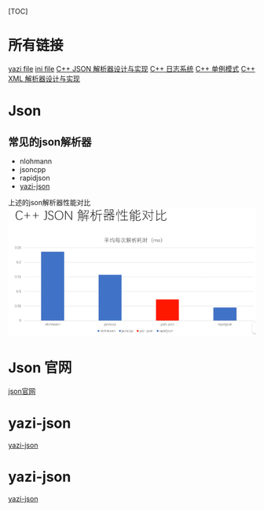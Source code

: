 [TOC]

# 所有链接
[yazi file](https://hkrb7870j3.feishu.cn/docx/doxcn4Qjv9EXC24N8817CyEQwwh)
[ini file](https://hkrb7870j3.feishu.cn/docx/doxcnOZZ8D98tFqvhVjkotaxSgd)
[C++ JSON 解析器设计与实现](https://hkrb7870j3.feishu.cn/docx/doxcnydT1EFccxOQzD7TwVyFZYg)
[C++ 日志系统](https://hkrb7870j3.feishu.cn/docx/doxcneWdfcpeluG6JyuerarCzsg)
[C++ 单例模式](https://hkrb7870j3.feishu.cn/docx/doxcnLkN4DIVd5sEz35QRnBdMeh?chunked=false)
[C++ XML 解析器设计与实现](https://hkrb7870j3.feishu.cn/docx/doxcnUtcYU1HuVV4rUtsZjGw1re)

# Json
## 常见的json解析器
- nlohmann
- jsoncpp
- rapidjson
- [yazi-json](https://github.com/Jiwangreal/yazi-json)

上述的json解析器性能对比![本地路径](pic/jsonconpair.PNG "json parser性能对比")

# Json 官网
[json官网](https://www.json.org/json-en.html)

# yazi-json
[yazi-json](https://github.com/sukai33/yazi-json)


# yazi-json
[yazi-json](https://github.com/yanxicheung/yazi-xml)